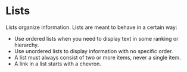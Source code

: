 # Lists

Lists organize information. Lists are meant to behave in a certain way:

* Use ordered lists when you need to display text in some ranking or hierarchy.
* Use unordered lists to display information with no specific order.
* A list must always consist of two or more items, never a single item.
* A link in a list starts with a chevron.
